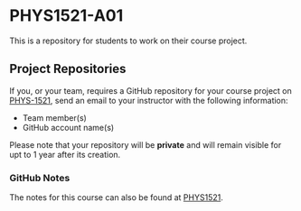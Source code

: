 # PHYS1521-A01
This is a repository for students to work on their course project.

## Project Repositories
If you, or your team, requires a GitHub repository for your course project on [PHYS-1521](https://github.com/phys-1521), send an email to your instructor with the following information:

* Team member(s)
* GitHub account name(s)

Please note that your repository will be **private** and will remain visible for upt to 1 year after its creation.

### GitHub Notes
The notes for this course can also be found at [PHYS1521](https://allannait.github.io/phys1521/).
